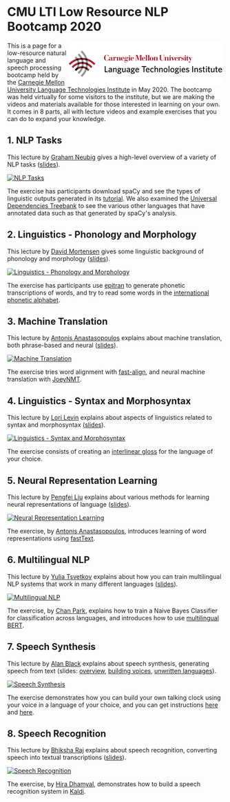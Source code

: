 # CMU LTI Low Resource NLP Bootcamp 2020

<a href="http://lti.cs.cmu.edu"><img align="right" src="ltilogo.png"></a>
This is a page for a low-resource natural language and speech processing bootcamp held by the [Carnegie Mellon University Language Technologies Institute](http://lti.cs.cmu.edu) in May 2020. The bootcamp was held virtually for some visitors to the institute, but we are making the videos and materials available for those interested in learning on your own. It comes in 8 parts, all with lecture videos and example exercises that you can do to expand your knowledge.

## 1. NLP Tasks

This lecture by [Graham Neubig](http://www.phontron.com) gives a high-level overview of a variety of NLP tasks ([slides](slides/01-neubig-nlptasks.pdf)).

[![NLP Tasks](https://img.youtube.com/vi/glIbcpay1-I/0.jpg)](https://www.youtube.com/watch?v=glIbcpay1-I)

The exercise has participants download spaCy and see the types of linguistic outputs generated in its [tutorial](https://spacy.io/usage/spacy-101).
We also examined the [Universal Dependencies Treebank](https://universaldependencies.org/) to see the various other languages that have annotated data such as that generated by spaCy's analysis.

## 2. Linguistics - Phonology and Morphology

This lecture by [David Mortensen](http://www.cs.cmu.edu/~dmortens/) gives some linguistic background of phonology and morphology ([slides](slides/02-mortensen-ling.pdf)).

[![Linguistics - Phonology and Morphology](https://img.youtube.com/vi/KGOYGONxypA/0.jpg)](https://www.youtube.com/watch?v=KGOYGONxypA)

The exercise has participants use [epitran](https://github.com/dmort27/epitran) to generate phonetic transcriptions of words, and try to read some words in the [international phonetic alphabet](https://en.wikipedia.org/wiki/International_Phonetic_Alphabet).

## 3. Machine Translation

This lecture by [Antonis Anastasopoulos](http://www.cs.cmu.edu/~aanastas/) explains about machine translation, both phrase-based and neural ([slides](slides/03-anastasopoulos-mt.pdf)).

[![Machine Translation](https://img.youtube.com/vi/SIZfkGzyVRc/0.jpg)](https://www.youtube.com/watch?v=SIZfkGzyVRc)

The exercise tries word alignment with [fast-align](https://github.com/clab/fast_align), and neural machine translation with [JoeyNMT](https://github.com/joeynmt/joeynmt).

## 4. Linguistics - Syntax and Morphosyntax

This lecture by [Lori Levin](http://www.cs.cmu.edu/~lsl/) explains about aspects of linguistics related to syntax and morphosyntax ([slides](slides/04-levin-syntax.pdf)).

[![Linguistics - Syntax and Morphosyntax](https://img.youtube.com/vi/j2vd3bTfrIA/0.jpg)](https://www.youtube.com/watch?v=j2vd3bTfrIA)

The exercise consists of creating an [interlinear gloss](https://www.eva.mpg.de/lingua/pdf/Glossing-Rules.pdf) for the language of your choice.

## 5. Neural Representation Learning

This lecture by [Pengfei Liu](http://pfliu.com/) explains about various methods for learning neural representations of language ([slides](slides/05-liu-representations.pdf)).

[![Neural Representation Learning](https://img.youtube.com/vi/FgYg1ZH5Io8/0.jpg)](https://www.youtube.com/watch?v=FgYg1ZH5Io8)

The exercise, by [Antonis Anastasopoulos](http://www.cs.cmu.edu/~aanastas/), introduces learning of word representations using [fastText](https://fasttext.cc/).

## 6. Multilingual NLP

This lecture by [Yulia Tsvetkov](https://www.cs.cmu.edu/~ytsvetko/) explains about how you can train multilingual NLP systems that work in many different languages ([slides](slides/06-tsvetkov-multilingual.pdf)).

[![Multilingual NLP](https://img.youtube.com/vi/wWE4db9XgHA/0.jpg)](https://www.youtube.com/watch?v=wWE4db9XgHA)

The exercise, by [Chan Park](https://chan0park.github.io/), explains how to train a Naive Bayes Classifier for classification across languages, and introduces how to use [multilingual BERT](https://github.com/google-research/bert/blob/master/multilingual.md).

## 7. Speech Synthesis

This lecture by [Alan Black](http://www.cs.cmu.edu/~awb/) explains about speech synthesis, generating speech from text (slides: [overview](slides/07-black-tts-lowresource.pdf), [building voices](slides/07-black-tts-voicebuild.pdf), [unwritten languages](slides/07-black-tts-unwritten.pdf)).

[![Speech Synthesis](https://img.youtube.com/vi/eDjtEsOvouM/0.jpg)](https://www.youtube.com/watch?v=eDjtEsOvouM)

The exercise demonstrates how you can build your own talking clock using your voice in a language of your choice, and you can get instructions [here](http://tts.speech.cs.cmu.edu/courses/11492/homeworks_2019/tts.html) and [here](http://tts.speech.cs.cmu.edu/11-823/hints/clock.html).

## 8. Speech Recognition

This lecture by [Bhiksha Raj](http://mlsp.cs.cmu.edu/people/bhiksha/) explains about speech recognition, converting speech into textual transcriptions ([slides](slides/08-raj-asr.pdf)).

[![Speech Recognition](https://img.youtube.com/vi/XDnUHu6PAqA/0.jpg)](https://www.youtube.com/watch?v=XDnUHu6PAqA)

The exercise, by [Hira Dhamyal](https://web2.qatar.cmu.edu/~hyd/), demonstrates how to build a speech recognition system in [Kaldi](https://github.com/kaldi-asr/kaldi).
